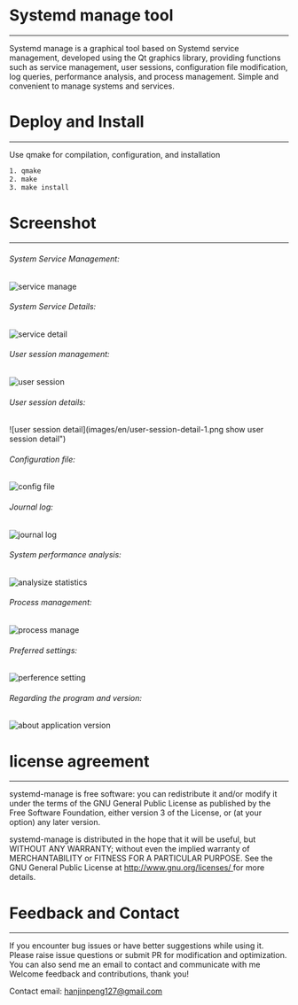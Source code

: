 
# Systemd manage tool
---
Systemd manage is a graphical tool based on Systemd service management, developed using the Qt graphics library, providing functions such as service management, user sessions, configuration file modification, log queries, performance analysis, and process management. Simple and convenient to manage systems and services.

# Deploy and Install
---
Use qmake for compilation, configuration, and installation

```bash
1. qmake
2. make
3. make install
```



# Screenshot
---
###### System Service Management:
![service manage](./images/en/service-manage-view-1.png "systemd service unit manage")

###### System Service Details:
![service detail](images/en/service-detail-view-1.png "service unit detail")

###### User session management:
![user session](images/en/user-session-view-1.png "user session info")

###### User session details:
![user session detail](images/en/user-session-detail-1.png show user session detail")

###### Configuration file:
![config file](images/en/config-file-view-1.png "config file info")

###### Journal log:
![journal log](images/en/journal-log-view-1.png "show journal log")

###### System performance analysis:
![analysize statistics](images/en/analysize-statistics-view-1.png "systemd performance analysize statistics")

###### Process management:
![process manage](images/en/process-manage-view-1.png "process management")

###### Preferred settings:
![perference setting](images/en/setting-view-1.png "program perference setting")

###### Regarding the program and version:
![about application version](images/en/about-view-1.png "abuot version info")

# license agreement
---
systemd-manage is free software: you can redistribute it and/or modify it under the terms of the GNU General Public License as published by the Free Software Foundation, either version 3 of the License, or (at your option) any later version.

systemd-manage is distributed in the hope that it will be useful, but WITHOUT ANY WARRANTY; without even the implied warranty of MERCHANTABILITY or FITNESS FOR A PARTICULAR PURPOSE. See the GNU General Public License at [ http://www.gnu.org/licenses/ ]( http://www.gnu.org/licenses/ ) for more details.

# Feedback and Contact
---
If you encounter bug issues or have better suggestions while using it.
Please raise issue questions or submit PR for modification and optimization.
You can also send me an email to contact and communicate with me
Welcome feedback and contributions, thank you!

Contact email: hanjinpeng127@gmail.com
